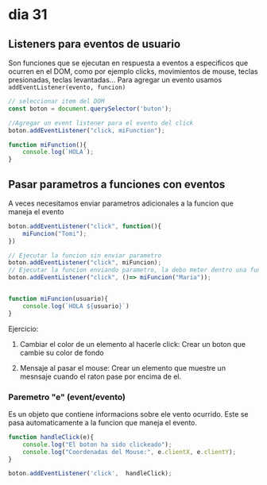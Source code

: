 # dia 31
## Listeners para eventos de usuario

Son funciones que se ejecutan en respuesta a eventos a especificos que ocurren en el DOM, como por ejemplo clicks, movimientos de mouse, teclas presionadas, teclas levantadas... Para agregar un evento usamos `addEventListener(evento, funcion)`

```js
// seleccionar item del DOM
const boton = document.querySelector('buton');

//Agregar un event listener para el evento del click
boton.addEventListener("click, miFunction");

function miFunction(){
    console.log(`HOLA`);
}
```

## Pasar parametros a funciones con eventos

A veces necesitamos enviar parametros adicionales a la funcion que maneja el evento

```js
boton.addEventListener("click", function(){
    miFuncion("Tomi");
})

// Ejecutar la funcion sin enviar parametro
boton.addEventListener("click", miFuncion);
// Ejecutar la funcion enviando parametro, la debo meter dentro una funcion flecha
boton.addEventListener("click", ()=> miFuncion("Maria"));


function miFuncion(usuario){
    console.log(`HOLA ${usuario}`)
}
```

Ejercicio:
1. Cambiar el color de un elemento al hacerle click:
Crear un boton que cambie su color de fondo

2. Mensaje al pasar el mouse:
Crear un elemento que muestre un mesnsaje cuando el raton pase por encima de el.

### Paremetro "e" (event/evento)

Es un objeto que contiene informacions sobre ele vento ocurrido. Este se pasa automaticamente a la funcion que maneja el evento.

```js
function handleClick(e){
    console.log("El boton ha sido clickeado");
    console.log("Coordenadas del Mouse:", e.clientX, e.clientY);
}

boton.addEventListener('click',  handleClick);

```

